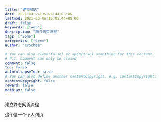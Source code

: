 ```yaml
---
title: "建立网站"
date: 2021-03-06T15:05:44+08:00
lastmod: 2021-03-06T15:05:44+08:00
draft: false
keywords: ["web"]
description: "简介网页流程"
tags: ["Some"]
categories: ["Some"]
author: "crochee"

# You can also close(false) or open(true) something for this content.
# P.S. comment can only be closed
comment: false
toc: false
autoCollapseToc: false
# You can also define another contentCopyright. e.g. contentCopyright: "This is another copyright."
contentCopyright: false
reward: false
mathjax: false
---
```

建立静态网页流程
<!--more-->

这个是一个个人网页
